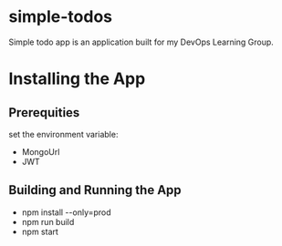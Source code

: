 # simple-todos
Simple todo app is an application built for my DevOps Learning Group.

# Installing the App

## Prerequities

set the environment variable:

- MongoUrl
- JWT

## Building and Running the App

- npm install --only=prod
- npm run build
- npm start
